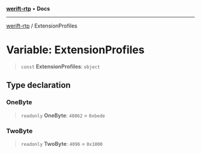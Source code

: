 [**werift-rtp**](../README.md) • **Docs**

***

[werift-rtp](../globals.md) / ExtensionProfiles

# Variable: ExtensionProfiles

> `const` **ExtensionProfiles**: `object`

## Type declaration

### OneByte

> `readonly` **OneByte**: `48862` = `0xbede`

### TwoByte

> `readonly` **TwoByte**: `4096` = `0x1000`
